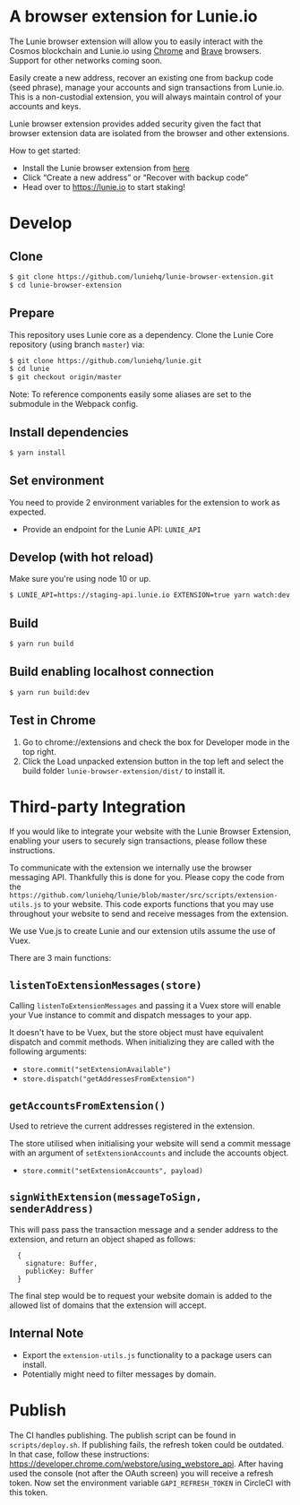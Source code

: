 # A browser extension for Lunie.io
 
The Lunie browser extension will allow you to easily interact with the Cosmos blockchain and Lunie.io using [Chrome](https://www.google.com/chrome/) and [Brave](https://brave.com/) browsers. Support for other networks coming soon.

Easily create a new address, recover an existing one from backup code (seed phrase), manage your accounts and sign transactions from Lunie.io. This is a non-custodial extension, you will always maintain control of your accounts and keys. 

Lunie browser extension provides added security given the fact that browser extension data are isolated from the browser and other extensions.

How to get started:

- Install the Lunie browser extension from [here](https://chrome.google.com/webstore/detail/lunie-browser-extension/hbaijkfbhhdhhjdfbpdafkjimohblhgf)
- Click “Create a new address” or “Recover with backup code”
- Head over to https://lunie.io to start staking!

# Develop

## Clone

```bash
$ git clone https://github.com/luniehq/lunie-browser-extension.git
$ cd lunie-browser-extension
```

## Prepare

This repository uses Lunie core as a dependency. Clone the Lunie Core repository (using branch `master`) via:

```bash
$ git clone https://github.com/luniehq/lunie.git
$ cd lunie
$ git checkout origin/master
```

Note: To reference components easily some aliases are set to the submodule in the Webpack config.

## Install dependencies

```bash
$ yarn install
```

## Set environment

You need to provide 2 environment variables for the extension to work as expected. 

- Provide an endpoint for the Lunie API: `LUNIE_API`

## Develop (with hot reload)

Make sure you're using node 10 or up.

```bash
$ LUNIE_API=https://staging-api.lunie.io EXTENSION=true yarn watch:dev
```

## Build

```bash
$ yarn run build
```

## Build enabling localhost connection

```bash
$ yarn run build:dev
```

## Test in Chrome

1. Go to chrome://extensions and check the box for Developer mode in the top right.
2. Click the Load unpacked extension button in the top left and select the build folder `lunie-browser-extension/dist/` to install it.

# Third-party Integration

If you would like to integrate your website with the Lunie Browser Extension, enabling your users to securely sign transactions, please follow these instructions.

To communicate with the extension we internally use the browser messaging API. Thankfully this is done for you. Please copy the code from the `https://github.com/luniehq/lunie/blob/master/src/scripts/extension-utils.js` to your website. This code exports functions that you may use throughout your website to send and receive messages from the extension.

We use Vue.js to create Lunie and our extension utils assume the use of Vuex.

There are 3 main functions:

## `listenToExtensionMessages(store)`
Calling `listenToExtensionMessages` and passing it a Vuex store will enable your Vue instance to commit and dispatch messages to your app.

It doesn't have to be Vuex, but the store object must have equivalent dispatch and commit methods. When initializing they are called with the following arguments:

- `store.commit("setExtensionAvailable")`
- `store.dispatch("getAddressesFromExtension")`

## `getAccountsFromExtension()`
Used to retrieve the current addresses registered in the extension.

The store utilised when initialising your website will send a commit message with an argument of `setExtensionAccounts` and include the accounts object.

- `store.commit("setExtensionAccounts", payload)`

## `signWithExtension(messageToSign, senderAddress)`
This will pass pass the transaction message and a sender address to the extension, and return an object shaped as follows:

```
  {
    signature: Buffer,
    publicKey: Buffer
  }
```

The final step would be to request your website domain is added to the allowed list of domains that the extension will accept.

## Internal Note
- Export the `extension-utils.js` functionality to a package users can install.
- Potentially might need to filter messages by domain.

# Publish

The CI handles publishing. The publish script can be found in `scripts/deploy.sh`.
If publishing fails, the refresh token could be outdated. In that case, follow these instructions: https://developer.chrome.com/webstore/using_webstore_api. After having used the console (not after the OAuth screen) you will receive a refresh token. Now set the environment variable `GAPI_REFRESH_TOKEN` in CircleCI with this token.
